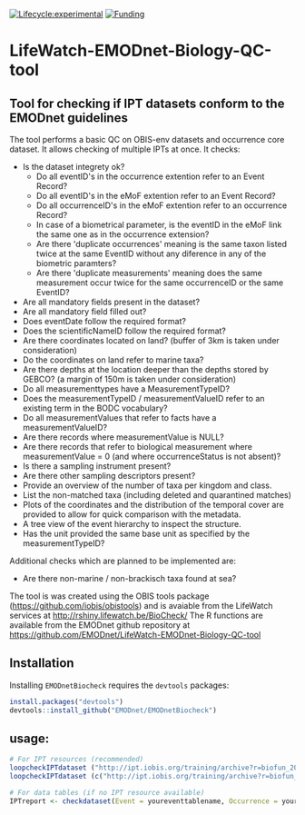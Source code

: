   <!-- badges: start -->
  [![Lifecycle:experimental](https://img.shields.io/badge/lifecycle-experimental-orange.svg)](https://www.tidyverse.org/lifecycle/#experimental)
  [![Funding](https://img.shields.io/static/v1?label=powered+by&message=lifewatch.be&labelColor=1a4e8a&color=f15922)](http://lifewatch.be)
  <!-- badges: end -->

# LifeWatch-EMODnet-Biology-QC-tool

## Tool for checking if IPT datasets conform to the EMODnet guidelines 
The tool performs a basic QC on OBIS-env datasets and occurrence core dataset.  It allows checking of multiple IPTs at once. It checks:

- Is the dataset integrety ok?
  * Do all eventID's in the occurrence extention refer to an Event Record?
  * Do all eventID's in the eMoF extention refer to an Event Record?
  * Do all occurrenceID's in the eMoF extention refer to an occurrence Record?
  * In case of a biometrical parameter, is the eventID in the eMoF link the same one as in the occurrence extension?
  * Are there 'duplicate occurrences' meaning is the same taxon listed twice at the same EventID without any diference in any of the biometric paramters?
  * Are there 'duplicate measurements' meaning does the same measurement occur twice for the same occurrenceID or the same EventID?
-    Are all mandatory fields present in the dataset?
-    Are all mandatory field filled out?
-    Does eventDate follow the required format?
-    Does the scientificNameID follow the required format?
-    Are there coordinates located on land? (buffer of 3km is taken under consideration)
-    Do the coordinates on land refer to marine taxa?
-    Are there depths at the location deeper than the depths stored by GEBCO? (a margin of 150m is taken under consideration)
-    Do all measurementtypes have a MeasurementTypeID?
-    Does the measurementTypeID / measurementValueID refer to an existing term in the BODC vocabulary?
-    Do all measurementValues that refer to facts have a measurementValueID?
-    Are there records where measurementValue is NULL?
-    Are there records that refer to biological measurement  where measurementValue = 0 (and where occurrenceStatus is not absent)?
-   Is there a sampling instrument present?
-   Are there other sampling descriptors present?
-   Provide an overview of the number of taxa per kingdom and class.
-   List the non-matched taxa (including deleted and quarantined matches)
-   Plots of the coordinates and the distribution of the temporal cover are provided to allow for quick comparison with the metadata. 
-   A tree view of the event hierarchy to inspect the structure.
 -  Has the unit provided the same base unit as specified by the measurementTypeID?

Additional checks which are planned to be implemented are:

 -  Are there non-marine / non-brackisch taxa found at sea? 

 
The tool is was created using the OBIS tools package (https://github.com/iobis/obistools) and is avaiable from the LifeWatch services at http://rshiny.lifewatch.be/BioCheck/
The R functions are available from the EMODnet github repository at https://github.com/EMODnet/LifeWatch-EMODnet-Biology-QC-tool


## Installation

Installing `EMODnetBiocheck` requires the `devtools` packages:

```R
install.packages("devtools")
devtools::install_github("EMODnet/EMODnetBiocheck")
```


## usage:
```R
# For IPT resources (recommended)
loopcheckIPTdataset ("http://ipt.iobis.org/training/archive?r=biofun_2009", tree="yes")
loopcheckIPTdataset (c("http://ipt.iobis.org/training/archive?r=biofun_2009", "http://ipt.vliz.be/eurobis/resource?r=benthic-fauna-arrabida-2007-2009", tree="yes"))

# For data tables (if no IPT resource available)
IPTreport <- checkdataset(Event = youreventtablename, Occurrence = youroccurrencetablename, eMoF = youremoftablename)
```
